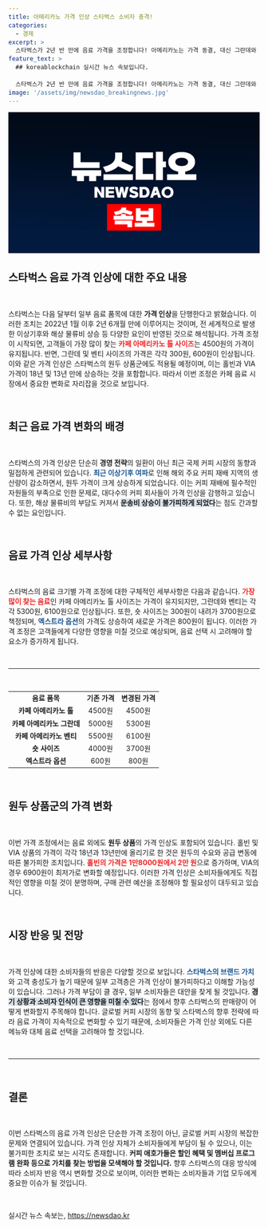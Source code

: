 ```yaml
---
title: 아메리카노 가격 인상 스타벅스 소비자 충격!
categories:
  - 경제
excerpt: >
  스타벅스가 2년 반 만에 음료 가격을 조정합니다! 아메리카노는 가격 동결, 대신 그란데와 벤티는 각각 300원, 600원 인상. 원두 상품과 엑스트라 옵션도 가격 상승, 그 배경은 무엇일까요? 클릭해 확인하세요!
feature_text: >
  ## koreablockchain 실시간 뉴스 속보입니다.

  스타벅스가 2년 반 만에 음료 가격을 조정합니다! 아메리카노는 가격 동결, 대신 그란데와 벤티는 각각 300원, 600원 인상. 원두 상품과 엑스트라 옵션도 가격 상승, 그 배경은 무엇일까요? 클릭해 확인하세요!
image: '/assets/img/newsdao_breakingnews.jpg'
---
```


<p><img src="/assets/img/newsdao_breakingnews.jpg" alt="koreablockchain 속보" /></p>

<h2 data-ke-size="size26">스타벅스 음료 가격 인상에 대한 주요 내용</h2>

<p data-ke-size="size16">&nbsp;</p>

<p>스타벅스는 다음 달부터 일부 음료 품목에 대한 <b>가격 인상</b>을 단행한다고 밝혔습니다. 이러한 조치는 2022년 1월 이후 2년 6개월 만에 이루어지는 것이며, 전 세계적으로 발생한 이상기후와 해상 물류비 상승 등 다양한 요인이 반영된 것으로 해석됩니다. 가격 조정이 시작되면, 고객들이 가장 많이 찾는 <b><span style="color: #ee2323;">카페 아메리카노 톨 사이즈</span></b>는 4500원의 가격이 유지됩니다. 반면, 그란데 및 벤티 사이즈의 가격은 각각 300원, 600원이 인상됩니다. 이와 같은 가격 인상은 스타벅스의 원두 상품군에도 적용될 예정이며, 이는 홀빈과 VIA 가격이 18년 및 13년 만에 상승하는 것을 포함합니다. 따라서 이번 조정은 카페 음료 시장에서 중요한 변화로 자리잡을 것으로 보입니다.</p>

<p data-ke-size="size16">&nbsp;</p>

<h2 data-ke-size="size26">최근 음료 가격 변화의 배경</h2>

<p data-ke-size="size16">&nbsp;</p>

<p>스타벅스의 가격 인상은 단순히 <b>경영 전략</b>의 일환이 아닌 최근 국제 커피 시장의 동향과 밀접하게 관련되어 있습니다. <b><span style="color: #1a5490;">최근 이상기후 여파</span></b>로 인해 해외 주요 커피 재배 지역의 생산량이 감소하면서, 원두 가격이 크게 상승하게 되었습니다. 이는 커피 재배에 필수적인 자원들의 부족으로 인한 문제로, 대다수의 커피 회사들이 가격 인상을 감행하고 있습니다. 또한, 해상 물류비의 부담도 커져서 <b><span style="background-color: #21538527;">운송비 상승이 불가피하게 되었다</span></b>는 점도 간과할 수 없는 요인입니다.</p>

<p data-ke-size="size16">&nbsp;</p>

<h2 data-ke-size="size26">음료 가격 인상 세부사항</h2>

<p data-ke-size="size16">&nbsp;</p>

<p>스타벅스의 음료 크기별 가격 조정에 대한 구체적인 세부사항은 다음과 같습니다. <b><span style="color: #ee2323;">가장 많이 찾는 음료</span></b>인 카페 아메리카노 톨 사이즈는 가격이 유지되지만, 그란데와 벤티는 각각 5300원, 6100원으로 인상됩니다. 또한, 숏 사이즈는 300원이 내려가 3700원으로 책정되며, <b><span style="color: #1a5490;">엑스트라 옵션</span></b>의 가격도 상승하여 새로운 가격은 800원이 됩니다. 이러한 가격 조정은 고객들에게 다양한 영향을 미칠 것으로 예상되며, 음료 선택 시 고려해야 할 요소가 증가하게 됩니다.</p>

<p data-ke-size="size16">&nbsp;</p>

<hr />

<p data-ke-size="size16">&nbsp;</p>

<table style="width: 100%; border-collapse: collapse;">
<tr>
<td style="text-align: center; height: 17px;"><b>음료 품목</b></td>
<td style="text-align: center; height: 17px;"><b>기존 가격</b></td>
<td style="text-align: center; height: 17px;"><b>변경된 가격</b></td>
</tr>
<tr>
<td style="text-align: center; height: 17px;"><b>카페 아메리카노 톨</b></td>
<td style="text-align: center; height: 17px;">4500원</td>
<td style="text-align: center; height: 17px;">4500원</td>
</tr>
<tr>
<td style="text-align: center; height: 17px;"><b>카페 아메리카노 그란데</b></td>
<td style="text-align: center; height: 17px;">5000원</td>
<td style="text-align: center; height: 17px;">5300원</td>
</tr>
<tr>
<td style="text-align: center; height: 17px;"><b>카페 아메리카노 벤티</b></td>
<td style="text-align: center; height: 17px;">5500원</td>
<td style="text-align: center; height: 17px;">6100원</td>
</tr>
<tr>
<td style="text-align: center; height: 17px;"><b>숏 사이즈</b></td>
<td style="text-align: center; height: 17px;">4000원</td>
<td style="text-align: center; height: 17px;">3700원</td>
</tr>
<tr>
<td style="text-align: center; height: 17px;"><b>엑스트라 옵션</b></td>
<td style="text-align: center; height: 17px;">600원</td>
<td style="text-align: center; height: 17px;">800원</td>
</tr>
</table>

<p data-ke-size="size16">&nbsp;</p>

<h2 data-ke-size="size26">원두 상품군의 가격 변화</h2>

<p data-ke-size="size16">&nbsp;</p>

<p>이번 가격 조정에서는 음료 외에도 <b>원두 상품</b>의 가격 인상도 포함되어 있습니다. 홀빈 및 VIA 상품의 가격이 각각 18년과 13년만에 올리기로 한 것은 원두의 수요와 공급 변동에 따른 불가피한 조치입니다. <b><span style="color: #ee2323;">홀빈의 가격은 1만8000원에서 2만 원</span></b>으로 증가하며, VIA의 경우 6900원이 최저가로 변화할 예정입니다. 이러한 가격 인상은 소비자들에게도 직접적인 영향을 미칠 것이 분명하며, 구매 관련 예산을 조정해야 할 필요성이 대두되고 있습니다.</p>

<p data-ke-size="size16">&nbsp;</p>

<h2 data-ke-size="size26">시장 반응 및 전망</h2>

<p data-ke-size="size16">&nbsp;</p>

<p>가격 인상에 대한 소비자들의 반응은 다양할 것으로 보입니다. <b><span style="color: #1a5490;">스타벅스의 브랜드 가치</span></b>와 고객 충성도가 높기 때문에 일부 고객층은 가격 인상이 불가피하다고 이해할 가능성이 있습니다. 그러나 가격 부담이 클 경우, 일부 소비자들은 대안을 찾게 될 것입니다. <b><span style="background-color: #21538527;">경기 상황과 소비자 인식이 큰 영향을 미칠 수 있다</span></b>는 점에서 향후 스타벅스의 판매량이 어떻게 변화할지 주목해야 합니다. 글로벌 커피 시장의 동향 및 스타벅스의 향후 전략에 따라 음료 가격이 지속적으로 변화할 수 있기 때문에, 소비자들은 가격 인상 외에도 다른 메뉴와 대체 음료 선택을 고려해야 할 것입니다.</p>

<p data-ke-size="size16">&nbsp;</p>

<hr />

<p data-ke-size="size16">&nbsp;</p>

<h2 data-ke-size="size26">결론</h2>

<p data-ke-size="size16">&nbsp;</p>

<p>이번 스타벅스의 음료 가격 인상은 단순한 가격 조정이 아닌, 글로벌 커피 시장의 복잡한 문제와 연결되어 있습니다. 가격 인상 자체가 소비자들에게 부담이 될 수 있으나, 이는 불가피한 조치로 보는 시각도 존재합니다. <b>커피 애호가들은 할인 혜택 및 멤버십 프로그램 완화 등으로 가치를 찾는 방법을 모색해야 할 것입니다.</b> 향후 스타벅스의 대응 방식에 따라 소비자 반응 역시 변화할 것으로 보이며, 이러한 변화는 소비자들과 기업 모두에게 중요한 이슈가 될 것입니다.</p>

<p data-ke-size="size16">&nbsp;</p>
실시간 뉴스 속보는, <a href="https://newsdao.kr" rel="dofollow">https://newsdao.kr</a>


